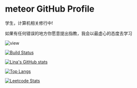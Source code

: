 # meteor  GitHub Profile 

学生，计算机相关修行中!

如果有任何错误的地方你愿意提出指教，我会以最虚心的态度去学习

![view](https://moe-counter.glitch.me/get/@meteorOSS.readme)
 
[![Build Status](https://travis-ci.org/joemccann/dillinger.svg?branch=master)](https://travis-ci.org/joemccann/dillinger)


[![Lina's GitHub stats](https://github-readme-stats.vercel.app/api?username=meteorOSS)](https://github.com/anuraghazra/github-readme-stats)

[![Top Langs](https://github-readme-stats.vercel.app/api/top-langs/?username=meteorOSS)](https://github.com/anuraghazra/github-readme-stats)

[![Leetcode Stats](https://leetcard.jacoblin.cool/meteor-m2?theme=forest&font=Noto%20Serif%20Gurmukhi&ext=heatmap&site=cn)](https://leetcard.jacoblin.cool/meteor-m2?theme=forest&font=Noto%20Serif%20Gurmukhi&ext=heatmap&site=cn)

